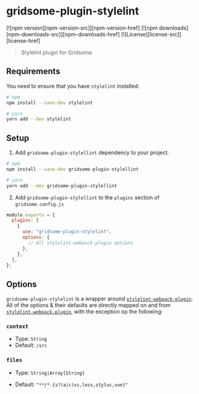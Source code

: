 # gridsome-plugin-stylelint

[![npm version][npm-version-src]][npm-version-href]
[![npm downloads][npm-downloads-src]][npm-downloads-href]
[![License][license-src]][license-href]

> Stylelint plugin for Gridsome

## Requirements

You need to ensure that you have `stylelint` installed:

```bash
# npm
npm install --save-dev stylelint

# yarn
yarn add --dev stylelint
```

## Setup

1. Add `gridsome-plugin-stylellint` dependency to your project.

```bash
# npm
npm install --save-dev gridsome-plugin-stylellint

# yarn
yarn add --dev gridsome-plugin-stylellint
```

2. Add `gridsome-plugin-stylellint` to the `plugins` section of `gridsome.config.js`

```js
module.exports = {
  plugins: [
    {
      use: "gridsome-plugin-stylelint",
      options: {
        // All stylelint-webpack-plugin options
      },
    },
  ],
};
```

## Options

`gridsome-plugin-stylelint` is a wrapper around [`stylelint-webpack-plugin`](https://github.com/webpack-contrib/stylelint-webpack-plugin#options). All of the options & their defaults are directly mapped on and from [`stylelint-webpack-plugin`](https://github.com/webpack-contrib/stylelint-webpack-plugin#options), with the exception op the following:

### `context`

- Type: `String`
- Default: `/src`

### `files`

- Type: `String|Array[String]`
* Default: `"**/*.{s?(a|c)ss,less,stylus,vue}"`
